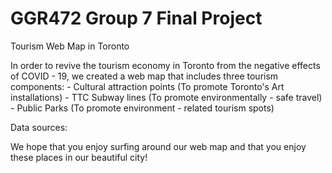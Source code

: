 # GGR472 Group 7 Final Project 

Tourism Web Map in Toronto 

In order to revive the tourism economy in Toronto from the negative effects of COVID - 19, we created a web map that includes three tourism components: 
    - Cultural attraction points (To promote Toronto's Art installations)
    - TTC Subway lines (To promote environmentally - safe travel)
    - Public Parks (To promote environment - related tourism spots)

Data sources: 




We hope that you enjoy surfing around our web map and that you enjoy these places in our beautiful city! 